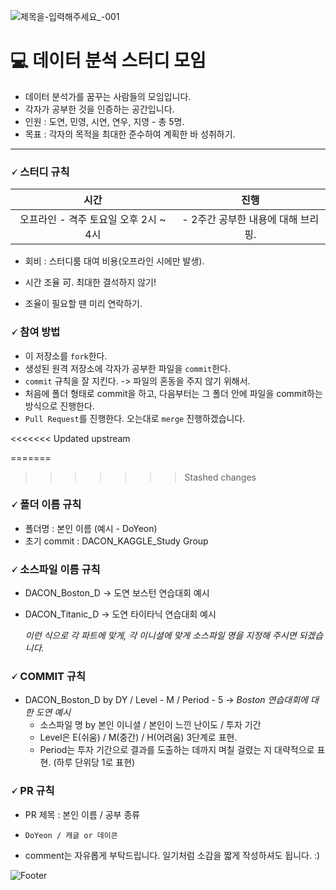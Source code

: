 ![제목을-입력해주세요_-001](https://user-images.githubusercontent.com/107606344/212526941-ac3a9853-2267-48c2-982c-f8fc86ddcda9.png)


# 💻 데이터 분석 스터디 모임

- 데이터 분석가를 꿈꾸는 사람들의 모임입니다.
- 각자가 공부한 것을 인증하는 공간입니다.
- 인원 : 도연, 민영, 시연, 연우, 지영 - 총 5명.
- 목표 : 각자의 목적을 최대한 준수하여 계획한 바 성취하기.

---

### 🗸 스터디 규칙

|                 시간                  |                진행                |
| :-----------------------------------: | :--------------------------------: |
| 오프라인 - 격주 토요일 오후 2시 ~ 4시 | - 2주간 공부한 내용에 대해 브리핑. |

- 회비 : 스터디룸 대여 비용(오프라인 시에만 발생).

- 시간 조율 可. 최대한 결석하지 않기!

- 조율이 필요할 땐 미리 연락하기.

  

### 🗸 참여 방법

- 이 저장소를 `fork`한다.
- 생성된 원격 저장소에 각자가 공부한 파일을 `commit`한다.
- `commit` 규칙을 잘 지킨다. -> 파일의 혼동을 주지 않기 위해서.
- 처음에 폴더 형태로 commit을 하고, 다음부터는 그 폴더 안에 파일을 commit하는 방식으로 진행한다.
- `Pull Request`를 진행한다. 오는대로 `merge` 진행하겠습니다.



<<<<<<< Updated upstream

=======
>>>>>>> Stashed changes
<h3>🗸 폴더 이름 규칙</h3>

- 폴더명 : 본인 이름 (예시 - DoYeon)
- 초기 commit : DACON_KAGGLE_Study Group



### 🗸 소스파일 이름 규칙

- DACON_Boston_D -> 도연 보스턴 연습대회 예시

- DACON_Titanic_D -> 도연 타이타닉 연습대회 예시

  _이런 식으로 각 파트에 맞게, 각 이니셜에 맞게 소스파일 명을 지정해 주시면 되겠습니다._

  

### 🗸 COMMIT 규칙

- DACON_Boston_D by DY / Level - M / Period - 5   ->   _Boston 연습대회에 대한 도연 예시_
  - 소스파일 명 by 본인 이니셜 / 본인이 느낀 난이도 / 투자 기간
  - Level은 E(쉬움) / M(중간) / H(어려움) 3단계로 표현.
  - Period는 투자 기간으로 결과를 도출하는 데까지 며칠 걸렸는 지 대략적으로 표현. (하루 단위당 1로 표현)



### 🗸 PR 규칙

- PR 제목 : 본인 이름 / 공부 종류
- `DoYeon / 캐글 or 데이콘`

- comment는 자유롭게 부탁드립니다. 일기처럼 소감을 짧게 작성하셔도 됩니다. :)


![Footer](https://capsule-render.vercel.app/api?type=waving&color=auto&height=200&section=footer)

